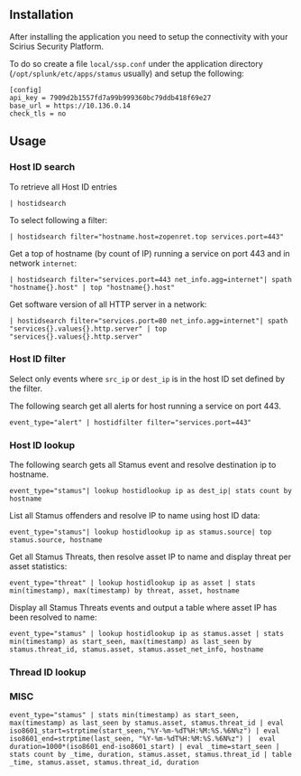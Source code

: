 
## Installation

After installing the application you need to setup the connectivity with your Scirius Security Platform.

To do so create a file `local/ssp.conf` under the application directory (`/opt/splunk/etc/apps/stamus` usually)
and setup the following:

```
[config]
api_key = 7909d2b1557fd7a99b999360bc79ddb418f69e27
base_url = https://10.136.0.14
check_tls = no
```

## Usage

### Host ID search

To retrieve all Host ID entries

```
| hostidsearch
```

To select following a filter:

```
| hostidsearch filter="hostname.host=zopenret.top services.port=443"
```

Get a top of hostname (by count of IP) running a service on port 443 and in network `internet`:
```
| hostidsearch filter="services.port=443 net_info.agg=internet"| spath "hostname{}.host" | top "hostname{}.host"
```

Get software version of all HTTP server in a network:

```
| hostidsearch filter="services.port=80 net_info.agg=internet"| spath "services{}.values{}.http.server" | top "services{}.values{}.http.server"
```


### Host ID filter

Select only events where `src_ip` or `dest_ip` is in the host ID set defined by the filter.

The following search get all alerts for host running a service on port 443.

```
event_type="alert" | hostidfilter filter="services.port=443"
```

### Host ID lookup


The following search gets all Stamus event and resolve destination ip to hostname.

```
event_type="stamus"| lookup hostidlookup ip as dest_ip| stats count by hostname
```

List all Stamus offenders and resolve IP to name using host ID data:

```
event_type="stamus"| lookup hostidlookup ip as stamus.source| top stamus.source, hostname
```

Get all Stamus Threats, then resolve asset IP to name and display threat per asset statistics:

```
event_type="threat" | lookup hostidlookup ip as asset | stats min(timestamp), max(timestamp) by threat, asset, hostname
```


Display all Stamus Threats events and output a table where asset IP has been resolved to name:

```
event_type="stamus" | lookup hostidlookup ip as stamus.asset | stats min(timestamp) as start_seen, max(timestamp) as last_seen by stamus.threat_id, stamus.asset, stamus.asset_net_info, hostname
```

### Thread ID lookup


### MISC

```
event_type="stamus" | stats min(timestamp) as start_seen, max(timestamp) as last_seen by stamus.asset, stamus.threat_id | eval iso8601_start=strptime(start_seen,"%Y-%m-%dT%H:%M:%S.%6N%z") | eval iso8601_end=strptime(last_seen, "%Y-%m-%dT%H:%M:%S.%6N%z") |  eval duration=1000*(iso8601_end-iso8601_start) | eval _time=start_seen | stats count by _time, duration, stamus.asset, stamus.threat_id | table _time, stamus.asset, stamus.threat_id, duration
```

